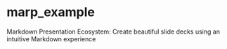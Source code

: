 # marp_example
Markdown Presentation Ecosystem: Create beautiful slide decks using an intuitive Markdown experience
